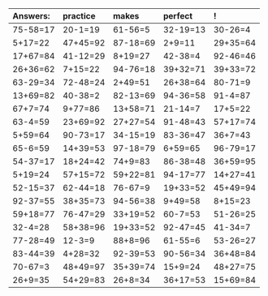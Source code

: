| Answers: | practice | makes | perfect | ! |
| :--- | :--- | :--- | :--- | :--- |
| 75-58=17 | 20-1=19 | 61-56=5 | 32-19=13 | 30-26=4 | 
| 5+17=22 | 47+45=92 | 87-18=69 | 2+9=11 | 29+35=64 | 
| 17+67=84 | 41-12=29 | 8+19=27 | 42-38=4 | 92-46=46 | 
| 26+36=62 | 7+15=22 | 94-76=18 | 39+32=71 | 39+33=72 | 
| 63-29=34 | 72-48=24 | 2+49=51 | 26+38=64 | 80-71=9 | 
| 13+69=82 | 40-38=2 | 82-13=69 | 94-36=58 | 91-4=87 | 
| 67+7=74 | 9+77=86 | 13+58=71 | 21-14=7 | 17+5=22 | 
| 63-4=59 | 23+69=92 | 27+27=54 | 91-48=43 | 57+17=74 | 
| 5+59=64 | 90-73=17 | 34-15=19 | 83-36=47 | 36+7=43 | 
| 65-6=59 | 14+39=53 | 97-18=79 | 6+59=65 | 96-79=17 | 
| 54-37=17 | 18+24=42 | 74+9=83 | 86-38=48 | 36+59=95 | 
| 5+19=24 | 57+15=72 | 59+22=81 | 94-17=77 | 14+27=41 | 
| 52-15=37 | 62-44=18 | 76-67=9 | 19+33=52 | 45+49=94 | 
| 92-37=55 | 38+35=73 | 94-56=38 | 9+49=58 | 8+15=23 | 
| 59+18=77 | 76-47=29 | 33+19=52 | 60-7=53 | 51-26=25 | 
| 32-4=28 | 58+38=96 | 19+33=52 | 92-47=45 | 41-34=7 | 
| 77-28=49 | 12-3=9 | 88+8=96 | 61-55=6 | 53-26=27 | 
| 83-44=39 | 4+28=32 | 92-39=53 | 90-56=34 | 36+48=84 | 
| 70-67=3 | 48+49=97 | 35+39=74 | 15+9=24 | 48+27=75 | 
| 26+9=35 | 54+29=83 | 26+8=34 | 36+17=53 | 15+69=84 | 
